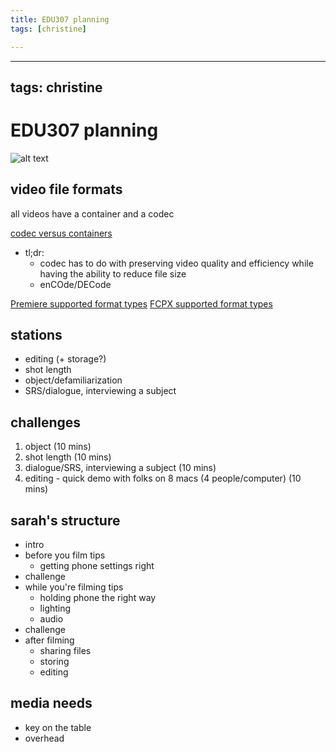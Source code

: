 ```yaml
---
title: EDU307 planning
tags: [christine]

---
```


---
tags: christine
---

# EDU307 planning

![alt text](https://files.slack.com/files-pri/T0HTW3H0V-F04N7CRQH33/img_5939.jpg?pub_secret=a61a8c3741)

## video file formats

all videos have a container and a codec

[codec versus containers](https://blog.filestack.com/thoughts-and-knowledge/complete-list-audio-video-file-formats/#:~:text=A%20video%20codec%20is%20a,quality%20while%20reducing%20file%20size.)
* tl;dr: 
    * codec has to do with preserving video quality and efficiency while having the ability to reduce file size
    * enCOde/DECode


[Premiere supported format types](https://helpx.adobe.com/premiere-pro/using/supported-file-formats.html)
[FCPX supported format types](https://support.apple.com/guide/final-cut-pro/supported-media-formats-ver2833f855/mac)


## stations
* editing (+ storage?)
* shot length
* object/defamiliarization
* SRS/dialogue, interviewing a subject

## challenges
1. object (10 mins)
2. shot length (10 mins)
3. dialogue/SRS, interviewing a subject (10 mins)
4. editing - quick demo with folks on 8 macs (4 people/computer) (10 mins)


## sarah's structure
* intro 
* before you film tips
    * getting phone settings right
* challenge
* while you're filming tips
    * holding phone the right way
    * lighting
    * audio
* challenge
* after filming
    * sharing files
    * storing
    * editing

## media needs
* key on the table
* overhead